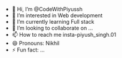 - 👋 Hi, I’m @CodeWithPiyussh
- 👀 I’m interested in Web development
- 🌱 I’m currently learning Full stack
- 💞️ I’m looking to collaborate on ...
- 📫 How to reach me insta-piyush_singh.01
- 😄 Pronouns: Nikhil
- ⚡ Fun fact: ...

<!---
CodeWithPiyussh/CodeWithPiyussh is a ✨ special ✨ repository because its `README.md` (this file) appears on your GitHub profile.
You can click the Preview link to take a look at your changes.
--->
